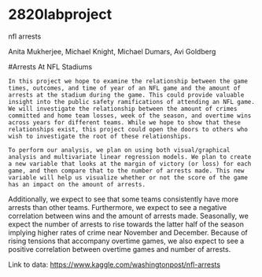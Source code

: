 # 2820labproject
nfl arrests

Anita Mukherjee, Michael Knight, Michael Dumars, Avi Goldberg			

#Arrests At NFL Stadiums

	In this project we hope to examine the relationship between the game times, outcomes, and time of year of an NFL game and the amount of arrests at the stadium during the game. This could provide valuable insight into the public safety ramifications of attending an NFL game. We will investigate the relationship between the amount of crimes committed and home team losses, week of the season, and overtime wins across years for different teams. While we hope to show that these relationships exist, this project could open the doors to others who wish to investigate the root of these relationships. 

	To perform our analysis, we plan on using both visual/graphical analysis and multivariate linear regression models. We plan to create a new variable that looks at the margin of victory (or loss) for each game, and then compare that to the number of arrests made. This new variable will help us visualize whether or not the score of the game has an impact on the amount of arrests. 
Additionally, we expect to see that some teams consistently have more arrests than other teams.
Furthermore, we expect to see a negative correlation between wins and the amount of arrests made. Seasonally, we expect the number of arrests to rise towards the latter half of the season implying higher rates of crime near November and December. Because of rising tensions that accompany overtime games, we also  expect to see a positive correlation between overtime games and number of arrests.

Link to data: https://www.kaggle.com/washingtonpost/nfl-arrests
